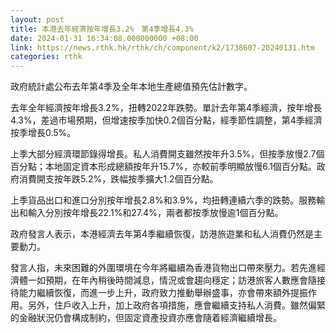 ```yaml
---
layout: post
title: 本港去年經濟按年增長3.2%　第4季增長4.3%
date: 2024-01-31 16:34:08.000000000 +08:00
link: https://news.rthk.hk/rthk/ch/component/k2/1738607-20240131.htm
categories: rthk
---
```


政府統計處公布去年第4季及全年本地生產總值預先估計數字。

去年全年經濟按年增長3.2%，扭轉2022年跌勢。單計去年第4季經濟，按年增長4.3%，差過市場預期，但增速按季加快0.2個百分點，經季節性調整，第4季經濟按季增長0.5%。

上季大部分經濟環節錄得增長。私人消費開支雖然按年升3.5%，但按季放慢2.7個百分點；本地固定資本形成總額按年升15.7%，亦較前季明顯放慢6.1個百分點。政府消費開支按年跌5.2%，跌幅按季擴大1.2個百分點。

上季貨品出口和進口分別按年增長2.8%和3.9%，均扭轉連續六季的跌勢。服務輸出和輸入分別按年增長22.1%和27.4%，兩者都按季放慢逾1個百分點。

政府發言人表示，本港經濟去年第4季繼續恢復，訪港旅遊業和私人消費仍然是主要動力。

發言人指，未來困難的外圍環境在今年將繼續為香港貨物出口帶來壓力。若先進經濟體一如預期，在年內稍後時間減息，情況或會趨向穩定；訪港旅客人數應會隨接待能力繼續恢復，而進一步上升，政府致力推動舉辦盛事，亦會帶來額外提振作用。另外，住戶收入上升，加上政府各項措施，應會繼續支持私人消費。雖然偏緊的金融狀況仍會構成制約，但固定資產投資亦應會隨着經濟繼續增長。
